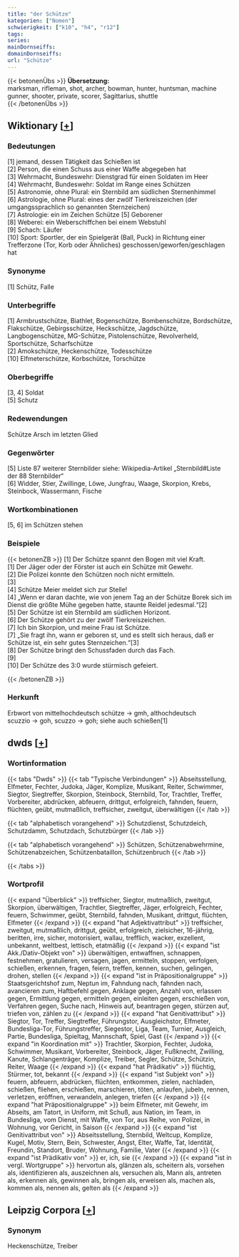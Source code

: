 ```yaml
---
title: "der Schütze"
kategorien: ["Nomen"]
schwierigkeit: ["k10", "h4", "r12"]
tags:
series:
mainDornseiffs:
domainDornseiffs:
url: "Schütze"
---
```


{{< betonenÜbs >}}
**Übersetzung:**  
marksman, rifleman, shot, archer, bowman, hunter, huntsman, machine gunner, shooter, private, scorer, Sagittarius, shuttle  
{{< /betonenÜbs >}}

## Wiktionary [[+](https://de.wiktionary.org/wiki/Schütze)]

### Bedeutungen
[1] jemand, dessen Tätigkeit das Schießen ist  
[2] Person, die einen Schuss aus einer Waffe abgegeben hat  
[3] Wehrmacht, Bundeswehr: Dienstgrad für einen Soldaten im Heer  
[4] Wehrmacht, Bundeswehr: Soldat im Range eines Schützen  
[5] Astronomie, ohne Plural: ein Sternbild am südlichen Sternenhimmel  
[6] Astrologie, ohne Plural: eines der zwölf Tierkreiszeichen (der umgangssprachlich so genannten Sternzeichen)  
[7] Astrologie: ein im Zeichen Schütze [5] Geborener  
[8] Weberei: ein Weberschiffchen bei einem Webstuhl  
[9] Schach: Läufer  
[10] Sport: Sportler, der ein Spielgerät (Ball, Puck) in Richtung einer Trefferzone (Tor, Korb oder Ähnliches) geschossen/geworfen/geschlagen hat  

### Synonyme
[1] Schütz, Falle  

### Unterbegriffe
[1] Armbrustschütze, Biathlet, Bogenschütze, Bombenschütze, Bordschütze, Flakschütze, Gebirgsschütze, Heckschütze, Jagdschütze, Langbogenschütze, MG-Schütze, Pistolenschütze, Revolverheld, Sportschütze, Scharfschütze  
[2] Amokschütze, Heckenschütze, Todesschütze  
[10] Elfmeterschütze, Korbschütze, Torschütze  

### Oberbegriffe
[3, 4] Soldat  
[5] Schutz  

### Redewendungen
Schütze Arsch im letzten Glied  

### Gegenwörter
[5] Liste 87 weiterer Sternbilder siehe: Wikipedia-Artikel „Sternbild#Liste der 88 Sternbilder“  
[6] Widder, Stier, Zwillinge, Löwe, Jungfrau, Waage, Skorpion, Krebs, Steinbock, Wassermann, Fische  

### Wortkombinationen
[5, 6] im Schützen stehen  

### Beispiele
{{< betonenZB >}}
[1] Der Schütze spannt den Bogen mit viel Kraft.  
[1] Der Jäger oder der Förster ist auch ein Schütze mit Gewehr.  
[2] Die Polizei konnte den Schützen noch nicht ermitteln.  
[3]  
[4] Schütze Meier meldet sich zur Stelle!  
[4] „Wenn er daran dachte, wie von jenem Tag an der Schütze Borek sich im Dienst die größte Mühe gegeben hatte, staunte Reidel jedesmal.“[2]  
[5] Der Schütze ist ein Sternbild am südlichen Horizont.  
[6] Der Schütze gehört zu der zwölf Tierkreiszeichen.  
[7] Ich bin Skorpion, und meine Frau ist Schütze.  
[7] „Sie fragt ihn, wann er geboren st, und es stellt sich heraus, daß er Schütze ist, ein sehr gutes Sternzeichen.“[3]  
[8] Der Schütze bringt den Schussfaden durch das Fach.  
[9]  
[10] Der Schütze des 3:0 wurde stürmisch gefeiert.  

{{< /betonenZB >}}
### Herkunft
Erbwort von mittelhochdeutsch schütze → gmh, althochdeutsch scuzzio → goh, scuzzo → goh; siehe auch schießen[1]  



## dwds [[+](https://www.dwds.de/wb/Schütze)]

### Wortinformation
{{< tabs "Dwds" >}}
{{< tab "Typische Verbindungen" >}}
Abseitsstellung, Elfmeter, Fechter, Judoka, Jäger, Komplize, Musikant, Reiter, Schwimmer, Siegtor, Siegtreffer, Skorpion, Steinbock, Sternbild, Tor, Trachtler, Treffer, Vorbereiter, abdrücken, abfeuern, drittgut, erfolgreich, fahnden, feuern, flüchten, geübt, mutmaßlich, treffsicher, zweitgut, überwältigen
{{< /tab >}}

{{< tab "alphabetisch vorangehend" >}}
Schutzdienst, Schutzdeich, Schutzdamm, Schutzdach, Schutzbürger
{{< /tab >}}

{{< tab "alphabetisch vorangehend" >}}
Schützen, Schützenabwehrmine, Schützenabzeichen, Schützenbataillon, Schützenbruch
{{< /tab >}}

{{< /tabs >}}

### Wortprofil
{{< expand "Überblick" >}} treffsicher, Siegtor, mutmaßlich, zweitgut, Skorpion, überwältigen, Trachtler, Siegtreffer, Jäger, erfolgreich, Fechter, feuern, Schwimmer, geübt, Sternbild, fahnden, Musikant, drittgut, flüchten, Elfmeter {{< /expand >}}
{{< expand "hat Adjektivattribut" >}} treffsicher, zweitgut, mutmaßlich, drittgut, geübt, erfolgreich, zielsicher, 16-jährig, beritten, irre, sicher, motorisiert, wallau, trefflich, wacker, exzellent, unbekannt, weltbest, lettisch, etatmäßig {{< /expand >}}
{{< expand "ist Akk./Dativ-Objekt von" >}} überwältigen, entwaffnen, schnappen, festnehmen, gratulieren, versagen, jagen, ermitteln, stoppen, verfolgen, schießen, erkennen, fragen, feiern, treffen, kennen, suchen, gelingen, drohen, stellen {{< /expand >}}
{{< expand "ist in Präpositionalgruppe" >}} Staatsgerichtshof zum, Neptun im, Fahndung nach, fahnden nach, avancieren zum, Haftbefehl gegen, Anklage gegen, Anzahl von, erlassen gegen, Ermittlung gegen, ermitteln gegen, einleiten gegen, erschießen von, Verfahren gegen, Suche nach, Hinweis auf, beantragen gegen, stürzen auf, triefen von, zählen zu {{< /expand >}}
{{< expand "hat Genitivattribut" >}} Siegtor, Tor, Treffer, Siegtreffer, Führungstor, Ausgleichstor, Elfmeter, Bundesliga-Tor, Führungstreffer, Siegestor, Liga, Team, Turnier, Ausgleich, Partie, Bundesliga, Spieltag, Mannschaft, Spiel, Gast {{< /expand >}}
{{< expand "in Koordination mit" >}} Trachtler, Skorpion, Fechter, Judoka, Schwimmer, Musikant, Vorbereiter, Steinbock, Jäger, Fußknecht, Zwilling, Kanute, Schlangenträger, Komplize, Treiber, Segler, Schütze, Schützin, Reiter, Waage {{< /expand >}}
{{< expand "hat Prädikativ" >}} flüchtig, Stürmer, tot, bekannt {{< /expand >}}
{{< expand "ist Subjekt von" >}} feuern, abfeuern, abdrücken, flüchten, entkommen, zielen, nachladen, schießen, fliehen, erschießen, marschieren, töten, anlaufen, jubeln, rennen, verletzen, eröffnen, verwandeln, anlegen, triefen {{< /expand >}}
{{< expand "hat Präpositionalgruppe" >}} beim Elfmeter, mit Gewehr, im Abseits, am Tatort, in Uniform, mit Schuß, aus Nation, im Team, in Bundesliga, vom Dienst, mit Waffe, von Tor, aus Reihe, von Polizei, in Wohnung, vor Gericht, in Saison {{< /expand >}}
{{< expand "ist Genitivattribut von" >}} Abseitsstellung, Sternbild, Weltcup, Komplize, Kugel, Motiv, Stern, Bein, Schwester, Angst, Elter, Waffe, Tat, Identität, Freundin, Standort, Bruder, Wohnung, Familie, Vater {{< /expand >}}
{{< expand "ist Prädikativ von" >}} er, ich, sie {{< /expand >}}
{{< expand "ist in vergl. Wortgruppe" >}} hervortun als, glänzen als, scheitern als, vorsehen als, identifizieren als, auszeichnen als, versuchen als, Mann als, antreten als, erkennen als, gewinnen als, bringen als, erweisen als, machen als, kommen als, nennen als, gelten als {{< /expand >}}

## Leipzig Corpora [[+](https://corpora.uni-leipzig.de/en/res?word=Schütze&corpusId=deu_newscrawl-public_2018)]


### Synonym
Heckenschütze, Treiber

